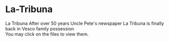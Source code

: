 # La-Tribuna
La Tribuna
After over 50 years Uncle Pete's newspaper La Tribuna is finally back in Vesco family possession<BR>
You may click on the files to view them.
